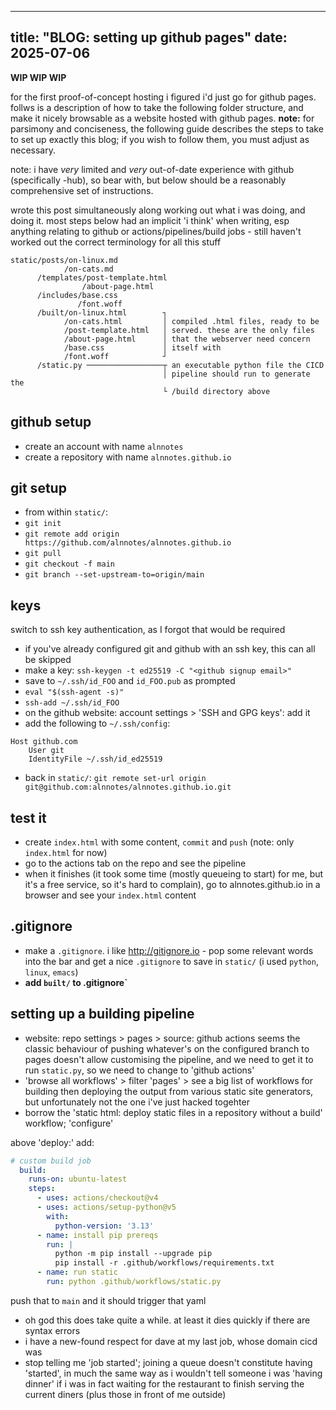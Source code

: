 -----
title: "BLOG: setting up github pages"
date: 2025-07-06
-----


**WIP WIP WIP**

for the first proof-of-concept hosting i figured i'd just go for github pages. follws is a description of how to take the following folder structure, and make it nicely browsable as a website hosted with github pages. **note:** for parsimony and conciseness, the following guide describes the steps to take to set up exactly this blog; if you wish to follow them, you must adjust as necessary.

note: i have _very_ limited and _very_ out-of-date experience with github (specifically -hub), so bear with, but below should be a reasonably comprehensive set of instructions.

wrote this post simultaneously along working out what i was doing, and doing it. most steps below had an implicit 'i think' when writing, esp anything relating to github or actions/pipelines/build jobs - still haven't worked out the correct terminology for all this stuff

```text
static/posts/on-linux.md
            /on-cats.md
      /templates/post-template.html
                /about-page.html
      /includes/base.css
               /font.woff
      /built/on-linux.html        ┐ 
            /on-cats.html         │ compiled .html files, ready to be
            /post-template.html   │ served. these are the only files
            /about-page.html      │ that the webserver need concern
            /base.css             │ itself with
            /font.woff            ┘ 
      /static.py ─────────────────┬ an executable python file the CICD 
                                  │ pipeline should run to generate the 
                                  └ /build directory above

```

## github setup
- create an account with name `alnnotes`
- create a repository with name `alnnotes.github.io`

## git setup
- from within `static/`:
- `git init`
- `git remote add origin https://github.com/alnnotes/alnnotes.github.io`
- `git pull`
- `git checkout -f main`
- `git branch --set-upstream-to=origin/main`

## keys
switch to ssh key authentication, as I forgot that would be required

- if you've already configured git and github with an ssh key, this can all be skipped
- make a key: `ssh-keygen -t ed25519 -C "<github signup email>"`
- save to `~/.ssh/id_FOO` and `id_FOO.pub` as prompted
- `eval "$(ssh-agent -s)"`
- `ssh-add ~/.ssh/id_FOO`
- on the github website: account settings > 'SSH and GPG keys': add it
- add the following to `~/.ssh/config`:
```text
Host github.com
  	User git
  	IdentityFile ~/.ssh/id_ed25519
```
- back in `static/`: `git remote set-url origin git@github.com:alnnotes/alnnotes.github.io.git`

## test it
- create `index.html` with some content, `commit` and `push` (note: only `index.html` for now)
- go to the actions tab on the repo and see the pipeline
- when it finishes (it took some time (mostly queueing to start) for me, but it's a free service, so it's hard to complain), go to alnnotes.github.io in a browser and see your `index.html` content

## .gitignore
 - make a `.gitignore`. i like <http://gitignore.io> - pop some relevant words into the bar and get a nice `.gitignore` to save in `static/` (i used `python`, `linux`, `emacs`)
 - **add `built/` to .gitignore`**

## setting up a building pipeline
- website: repo settings > pages > source: github actions
seems the classic behaviour of pushing whatever's on the configured branch to pages doesn't allow customising the pipeline, and we need to get it to run `static.py`, so we need to change to 'github actions'
- 'browse all workflows' > filter 'pages' > see a big list of workflows for building then deploying the output from various static site generators, but unfortunately not the one i've just hacked togehter
- borrow the 'static html: deploy static files in a repository without a build' workflow; 'configure'

above 'deploy:' add:

```yaml
# custom build job
  build:
    runs-on: ubuntu-latest
    steps:
      - uses: actions/checkout@v4
      - uses: actions/setup-python@v5
        with:
          python-version: '3.13' 
      - name: install pip prereqs
        run: |
          python -m pip install --upgrade pip
          pip install -r .github/workflows/requirements.txt
      - name: run static
        run: python .github/workflows/static.py
```
push that to `main` and it should trigger that yaml
- oh god this does take quite a while. at least it dies quickly if there are syntax errors
- i have a new-found respect for dave at my last job, whose domain cicd was
- stop telling me 'job started'; joining a queue doesn't constitute having 'started', in much the same way as i wouldn't tell someone i was 'having dinner' if i was in fact waiting for the restaurant to finish serving the current diners (plus those in front of me outside)